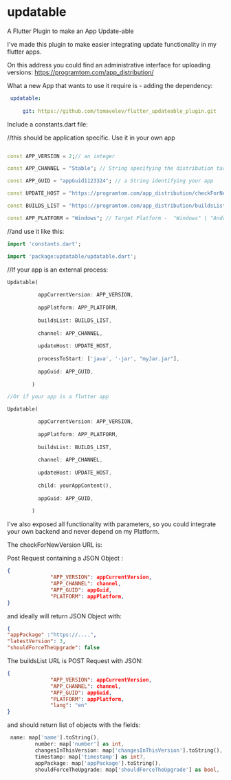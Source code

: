 # updatable

A Flutter Plugin to make an App Update-able

I've made this plugin to make easier integrating update functionality in my flutter apps. 

On this address you could find an administrative interface for uploading versions: 
https://programtom.com/app_distribution/

What a new App that wants to use it require is - adding the dependency: 

```yaml
 updatable:
 
     git: https://github.com/tomavelev/flutter_updateable_plugin.git

```
Include a constants.dart file:

//this should be application specific. Use it in your own app
```dart

const APP_VERSION = 2;// an integer

const APP_CHANNEL = "Stable"; // String specifying the distribution target 

const APP_GUID = "appGuid1123324"; // a String identifying your app

const UPDATE_HOST = "https://programtom.com/app_distribution/checkForNewVersion.php"; // the place to check for availability of new version. 

const BUILDS_LIST = "https://programtom.com/app_distribution/buildsList.php"; // list of changes between the current app version and the available new versions

const APP_PLATFORM = "Windows"; // Target Platform -  "Windows" | "Android" | "MacOS" | "Linux" | "WebApp" | "iOS"
```

//and use it like this:
```dart
import 'constants.dart';

import 'package:updatable/updatable.dart';
```
//If your app is an external process:
```dart
Updatable(
          
          appCurrentVersion: APP_VERSION,
          
          appPlatform: APP_PLATFORM,
          
          buildsList: BUILDS_LIST,
          
          channel: APP_CHANNEL,
          
          updateHost: UPDATE_HOST,
          
          processToStart: ['java', '-jar', "myJar.jar"],
          
          appGuid: APP_GUID,
          
        )

//Or if your app is a flutter app

Updatable(

          appCurrentVersion: APP_VERSION,
          
          appPlatform: APP_PLATFORM,
          
          buildsList: BUILDS_LIST,
          
          channel: APP_CHANNEL,
          
          updateHost: UPDATE_HOST,
          
          child: yourAppContent(),
          
          appGuid: APP_GUID,
          
        )
```

I've also exposed all functionality with parameters, so you could integrate your own backend and never depend on my Platform.

The checkForNewVersion URL is: 

Post Request containing a JSON Object :
```json
{
              "APP_VERSION": appCurrentVersion,
              "APP_CHANNEL": channel,
              "APP_GUID": appGuid,
              "PLATFORM": appPlatform,
}
```
and ideally will return JSON Object with:
 ```json
{
"appPackage" :"https://....",
"latestVersion": 3,
"shouldForceTheUpgrade": false

```
The buildsList URL is POST Request with JSON:                   

```json
{
              "APP_VERSION": appCurrentVersion,
              "APP_CHANNEL": channel,
              "APP_GUID": appGuid,
              "PLATFORM": appPlatform,
              "lang": "en"
}
```
and should return list of objects with the fields: 

 ```dart
  name: map['name'].toString(),
          number: map['number'] as int,
          changesInThisVersion: map['changesInThisVersion'].toString(),
          timestamp: map['timestamp'] as int?,
          appPackage: map['appPackage'].toString(),
          shouldForceTheUpgrade: map['shouldForceTheUpgrade'] as bool,                  
```
